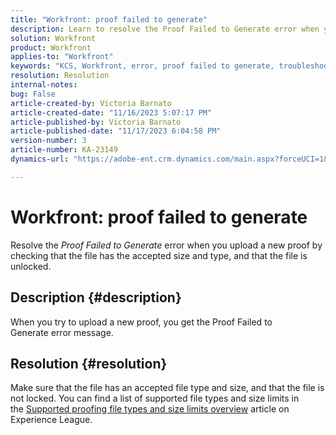 ```yaml
---
title: "Workfront: proof failed to generate"
description: Learn to resolve the Proof Failed to Generate error when you upload a new proof in Workfront.
solution: Workfront
product: Workfront
applies-to: "Workfront"
keywords: "KCS, Workfront, error, proof failed to generate, troubleshooting"
resolution: Resolution
internal-notes: 
bug: False
article-created-by: Victoria Barnato
article-created-date: "11/16/2023 5:07:17 PM"
article-published-by: Victoria Barnato
article-published-date: "11/17/2023 6:04:58 PM"
version-number: 3
article-number: KA-23149
dynamics-url: "https://adobe-ent.crm.dynamics.com/main.aspx?forceUCI=1&pagetype=entityrecord&etn=knowledgearticle&id=f3647097-a284-ee11-8179-6045bd006a22"

---
```

# Workfront: proof failed to generate


Resolve the *Proof Failed to Generate* error when you upload a new proof by checking that the file has the accepted size and type, and that the file is unlocked.

## Description {#description}


When you try to upload a new proof, you get the Proof Failed to Generate error message.


## Resolution {#resolution}


Make sure that the file has an accepted file type and size, and that the file is not locked. You can find a list of supported file types and size limits in the [Supported proofing file types and size limits overview](https://experienceleague.adobe.com/docs/workfront/using/review-and-approve-work/proofing/proofing-overview/supported-proofing-file-types.html?lang=en#:~:text=File%20size%20limits&amp;text=Files%20must%20be%20less%20than,be%20less%20than%20100%20MB.) article on Experience League.


